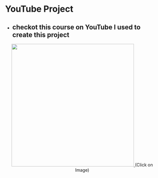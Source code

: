 ﻿# YouTube Project
* ## checkot this course on YouTube I used to create this project
<p align="center">
  <a href="https://youtu.be/G3e-cpL7ofc?si=iMl1Di6Za3kWgiIT" target="_blank"> 
    <img src="https://github.com/Anmol-Baranwal/Cool-GIFs-For-GitHub/assets/74038190/63338029-e963-463a-88cb-c8f39c73e8d9" width="400">
  </a>
  (Click on Image)
</p>
  
